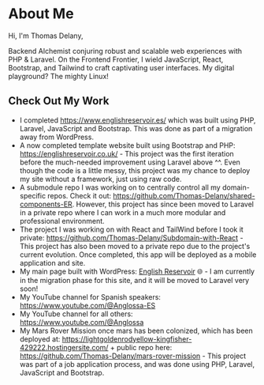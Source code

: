 # About Me

Hi, I'm Thomas Delany,

Backend Alchemist conjuring robust and scalable web experiences with PHP & Laravel. On the Frontend Frontier, I wield JavaScript, React, Bootstrap, and Tailwind to craft captivating user interfaces. My digital playground? The mighty Linux!

## Check Out My Work

- I completed https://www.englishreservoir.es/ which was built using PHP, Laravel, JavaScript and Bootstrap. This was done as part of a migration away from 
  WordPress.
- A now completed template website built using Bootstrap and PHP: https://englishreservoir.co.uk/ - This project was the first iteration before the 
  much-needed improvement using Laravel above ^^. Even though the code is a little messy, this project was my chance to deploy my site without a framework, 
  just using raw code.  
- A submodule repo I was working on to centrally control all my domain-specific repos. Check it out: https://github.com/Thomas-Delany/shared-components-ER. 
  However, this project has since been moved to Laravel in a private repo where I can work in a much more modular and professional environment. 
- The project I was working on with React and TailWind before I took it private: https://github.com/Thomas-Delany/Subdomain-with-React - This project has 
  also been moved to a private repo due to the project's current evolution. Once completed, this app will be deployed as a mobile application and site. 
- My main page built with WordPress: [English Reservoir](https://www.englishreservoir.com/) 🌐 - I am currently in the migration phase for this site, and it 
  will be moved to Laravel very soon!
- My YouTube channel for Spanish speakers: https://www.youtube.com/@Anglossa-ES 
- My YouTube channel for all others: https://www.youtube.com/@Anglossa 
- My Mars Rover Mission once mars has been colonized, which has been deployed at: https://lightgoldenrodyellow-kingfisher-429222.hostingersite.com/ + public 
  repo here: https://github.com/Thomas-Delany/mars-rover-mission - This project was part of a job application process, and was done using PHP, Laravel, 
  JavaScript and Bootstrap. 
